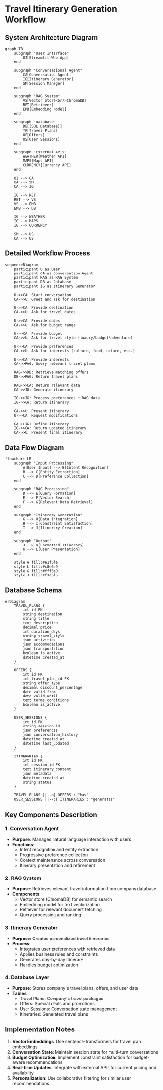 # Travel Itinerary Generation Workflow

## System Architecture Diagram

```mermaid
graph TB
    subgraph "User Interface"
        UI[Streamlit Web App]
    end
    
    subgraph "Conversational Agent"
        CA[Conversation Agent]
        IG[Itinerary Generator]
        SM[Session Manager]
    end
    
    subgraph "RAG System"
        VS[Vector Store<br/>ChromaDB]
        RET[Retriever]
        EMB[Embedding Model]
    end
    
    subgraph "Database"
        DB[(SQL Database)]
        TP[Travel Plans]
        OF[Offers]
        US[User Sessions]
    end
    
    subgraph "External APIs"
        WEATHER[Weather API]
        MAPS[Maps API]
        CURRENCY[Currency API]
    end
    
    UI --> CA
    CA --> SM
    CA --> IG
    
    IG --> RET
    RET --> VS
    VS --> EMB
    EMB --> DB
    
    IG --> WEATHER
    IG --> MAPS
    IG --> CURRENCY
    
    SM --> US
    CA --> US
```

## Detailed Workflow Process

```mermaid
sequenceDiagram
    participant U as User
    participant CA as Conversation Agent
    participant RAG as RAG System
    participant DB as Database
    participant IG as Itinerary Generator
    
    U->>CA: Start conversation
    CA->>U: Greet and ask for destination
    
    U->>CA: Provide destination
    CA->>U: Ask for travel dates
    
    U->>CA: Provide dates
    CA->>U: Ask for budget range
    
    U->>CA: Provide budget
    CA->>U: Ask for travel style (luxury/budget/adventure)
    
    U->>CA: Provide preferences
    CA->>U: Ask for interests (culture, food, nature, etc.)
    
    U->>CA: Provide interests
    CA->>RAG: Query relevant travel plans
    
    RAG->>DB: Retrieve matching offers
    DB->>RAG: Return travel plans
    
    RAG->>CA: Return relevant data
    CA->>IG: Generate itinerary
    
    IG->>IG: Process preferences + RAG data
    IG->>CA: Return itinerary
    
    CA->>U: Present itinerary
    U->>CA: Request modifications
    
    CA->>IG: Refine itinerary
    IG->>CA: Return updated itinerary
    CA->>U: Present final itinerary
```

## Data Flow Diagram

```mermaid
flowchart LR
    subgraph "Input Processing"
        A[User Input] --> B[Intent Recognition]
        B --> C[Entity Extraction]
        C --> D[Preference Collection]
    end
    
    subgraph "RAG Processing"
        D --> E[Query Formation]
        E --> F[Vector Search]
        F --> G[Relevant Data Retrieval]
    end
    
    subgraph "Itinerary Generation"
        G --> H[Data Integration]
        H --> I[Constraint Satisfaction]
        I --> J[Itinerary Creation]
    end
    
    subgraph "Output"
        J --> K[Formatted Itinerary]
        K --> L[User Presentation]
    end
    
    style A fill:#e1f5fe
    style L fill:#c8e6c9
    style G fill:#fff3e0
    style J fill:#f3e5f5
```

## Database Schema

```mermaid
erDiagram
    TRAVEL_PLANS {
        int id PK
        string destination
        string title
        text description
        decimal price
        int duration_days
        string travel_style
        json activities
        json accommodations
        json transportation
        boolean is_active
        datetime created_at
    }
    
    OFFERS {
        int id PK
        int travel_plan_id FK
        string offer_type
        decimal discount_percentage
        date valid_from
        date valid_until
        text terms_conditions
        boolean is_active
    }
    
    USER_SESSIONS {
        int id PK
        string session_id
        json preferences
        json conversation_history
        datetime created_at
        datetime last_updated
    }
    
    ITINERARIES {
        int id PK
        int session_id FK
        text itinerary_content
        json metadata
        datetime created_at
        string status
    }
    
    TRAVEL_PLANS ||--o{ OFFERS : "has"
    USER_SESSIONS ||--o{ ITINERARIES : "generates"
```

## Key Components Description

### 1. Conversation Agent
- **Purpose**: Manages natural language interaction with users
- **Functions**: 
  - Intent recognition and entity extraction
  - Progressive preference collection
  - Context maintenance across conversation
  - Itinerary presentation and refinement

### 2. RAG System
- **Purpose**: Retrieves relevant travel information from company database
- **Components**:
  - Vector store (ChromaDB) for semantic search
  - Embedding model for text vectorization
  - Retriever for relevant document fetching
  - Query processing and ranking

### 3. Itinerary Generator
- **Purpose**: Creates personalized travel itineraries
- **Process**:
  - Integrates user preferences with retrieved data
  - Applies business rules and constraints
  - Generates day-by-day itinerary
  - Handles budget optimization

### 4. Database Layer
- **Purpose**: Stores company's travel plans, offers, and user data
- **Tables**:
  - Travel Plans: Company's travel packages
  - Offers: Special deals and promotions
  - User Sessions: Conversation state management
  - Itineraries: Generated travel plans

## Implementation Notes

1. **Vector Embeddings**: Use sentence-transformers for travel plan embeddings
2. **Conversation State**: Maintain session state for multi-turn conversations
3. **Budget Optimization**: Implement constraint satisfaction for budget-aware recommendations
4. **Real-time Updates**: Integrate with external APIs for current pricing and availability
5. **Personalization**: Use collaborative filtering for similar user recommendations 